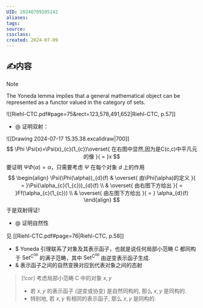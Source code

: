 ```yaml
---
UID: 20240709105142 
aliases: 
tags: 
source: 
cssclass: 
created: 2024-07-09
---
```


## ✍内容
> [!NOTE]
The Yoneda lemma implies that a general mathematical object can be represented as a functor valued in the category of sets.


![[Riehl-CTC.pdf#page=75&rect=123,578,491,652|Riehl-CTC, p.57]]
- @ 证明双射：

![[Drawing 2024-07-17 15.35.38.excalidraw|700]]
$$
\Phi \Psi(x)=\Psi(x)_{c}(1_{c})\overset{ 在右图中显然,因为是C(c,c)中平凡元的像 }{ = }x
$$
要证明 $\displaystyle \Psi\Phi(\alpha)=\alpha$，只需要考虑 $\displaystyle \Psi$ 在每个对象 $\displaystyle d$ 上的作用
$$
\begin{align}
\Psi(\Phi(\alpha))_{d}(f) & \overset{ 由\Phi(\alpha)的定义 }{ = }\Psi(\alpha_{c}(1_{c}))_{d}(f) \\
 & \overset{ 由右图下方给出 }{ = }Ff(\alpha_{c}(1_{c})) \\
 & \overset{ 由左图下方给出 }{ = } \alpha_{d}(f)
\end{align}
$$
于是双射得证!
- @ 证明自然性

见 [[Riehl-CTC.pdf#page=76|Riehl-CTC, p.58]]
- $ Yoneda 引理联系了对象及其表示函子，也就是说任何局部小范畴 $\displaystyle \mathrm{C}$ 都同构于 $\displaystyle \mathsf{ Set }^{\mathrm{C}^{\text{op}}}$ 的满子范畴，其中 $\displaystyle \mathsf{ Set }^{\mathrm{C}^{\text{op}}}$ 由逆变表示函子生成.
- & 表示函子之间的自然变换对应到代表对象之间的态射

> [!cor]
> 考虑局部小范畴 $\displaystyle \mathrm{C}$ 中的对象 $\displaystyle x,y$
> - 若 $\displaystyle x,y$ 的表示函子 (逆变或协变) 是自然同构的, 那么 $\displaystyle x,y$ 是同构的.
> - 特别地, 若 $\displaystyle x,y$ 有相同的表示函子, 那么 $\displaystyle x,y$ 是同构的.


